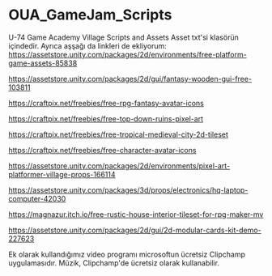 # OUA_GameJam_Scripts
U-74 Game Academy Village Scripts and Assets
Asset txt'si klasörün içindedir.
Ayrıca aşşağı da linkleri de ekliyorum:
https://assetstore.unity.com/packages/2d/environments/free-platform-game-assets-85838

https://assetstore.unity.com/packages/2d/gui/fantasy-wooden-gui-free-103811

https://craftpix.net/freebies/free-rpg-fantasy-avatar-icons

https://craftpix.net/freebies/free-top-down-ruins-pixel-art

https://craftpix.net/freebies/free-tropical-medieval-city-2d-tileset

https://craftpix.net/freebies/free-character-avatar-icons

https://assetstore.unity.com/packages/2d/environments/pixel-art-platformer-village-props-166114

https://assetstore.unity.com/packages/3d/props/electronics/hq-laptop-computer-42030

https://magnazur.itch.io/free-rustic-house-interior-tileset-for-rpg-maker-mv

https://assetstore.unity.com/packages/2d/gui/2d-modular-cards-kit-demo-227623

Ek olarak kullandığımız video programı microsoftun ücretsiz Clipchamp uygulamasıdır. Müzik, Clipchamp'de ücretsiz olarak kullanabilir.
